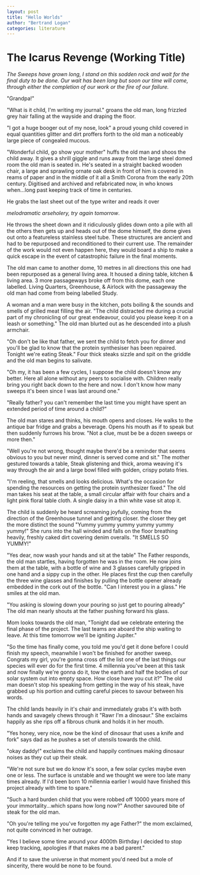 ```yaml
---
layout: post
title: "Hello Worlds"
author: "Bertrand Logan"
categories: literature
---
```


# The Icarus Revenge (Working Title)

*The Sweeps have grown long, I stand on this sodden rock and wait for the final duty to be done. Our wait has been long but soon our time will come, through either the completion of our work or the fire of our failure.*

"Grandpa!"

"What is it child, I'm writing my journal." groans the old man, long frizzled grey hair falling at the wayside and draping the floor.

"I got a huge booger out of my nose, look" a proud young child covered in equal quantities glitter and dirt proffers forth to the old man a noticeably large piece of congealed mucous.

"Wonderful child, go show your mother" huffs the old man and shoos the child away. It gives a shrill giggle and runs away from the large steel domed room the old man is seated in. He's seated in a straight backed wooden chair, a large and sprawling ornate oak desk in front of him is covered in reams of paper and in the middle of it all a Smith Corona from the early 20th century. Digitised and archived and refabricated now, in who knows when...long past keeping track of time in centuries.

He grabs the last sheet out of the type writer and reads it over

*melodramatic arseholery, try again tomorrow*.

He throws the sheet down and it ridiculously glides down onto a pile with all the others then gets up and heads out of the dome himself, the dome gives out onto a featureless stainless steel tube. These structures are ancient and had to be repurposed and reconditioned to their current use. The remainder of the work would not even happen here, they would board a ship to make a quick escape in the event of catastrophic failure in the final moments.

The old man came to another dome, 10 metres in all directions this one had been repurposed as a general living area. It housed a dining table, kitchen & living area. 3 more passageways broke off from this dome, each one labelled. Living Quarters, Greenhouse, & Airlock with the passageway the old man had come from being labelled Study.

A woman and a man were busy in the kitchen, pots boiling & the sounds and smells of grilled meat filling the air. "The child distracted me during a crucial part of my chronicling of our great endeavour, could you please keep it on a leash or something." The old man blurted out as he descended into a plush armchair.

"Oh don't be like that father, we sent the child to fetch you for dinner and you'll be glad to know that the protein synthesiser has been repaired. Tonight we're eating Steak." Four thick steaks sizzle and spit on the griddle and the old man begins to salivate.

"Oh my, it has been a few cycles, I suppose the child doesn't know any better. Here all alone without any peers to socialise with. Children really bring you right back down to the here and now. I don't know how many sweeps it's been since I was last around one."

"Really father? you can't remember the last time you might have spent an extended period of time around a child?"

The old man stares and thinks, his mouth opens and closes. He walks to the antique bar fridge and grabs a beverage. Opens his mouth as if to speak but then suddenly furrows his brow. "Not a clue, must be be a dozen sweeps or more then."

"Well you're not wrong, thought maybe there'd be a reminder that seems obvious to you but never mind, dinner is served come and sit." The mother gestured towards a table, Steak glistening and thick, aroma weaving it's way through the air and a large bowl filled with golden, crispy potato fries.

"I'm reeling, that smells and looks delicious. What's the occasion for spending the resources on getting the protein synthesizer fixed." The old man takes his seat at the table, a small circular affair with four chairs and a light pink floral table cloth. A single daisy in a thin white vase sit atop it.

The child is suddenly be heard screaming joyfully, coming from the direction of the Greenhouse tunnel and getting closer. the closer they get the more distinct the sound "Yummy yummy yummy yummy yummy yummy!" She runs into the hall winded and falls on the floor breathing heavily, freshly caked dirt covering denim overalls. "It SMELLS SO YUMMY!"

"Yes dear, now wash your hands and sit at the table" The Father responds, the old man startles, having forgotten he was in the room. He now joins them at the table, with a bottle of wine and 3 glasses carefully gripped in one hand and a sippy cup in the other. He places first the cup then carefully the three wine glasses and finishes by pulling the bottle opener already embedded in the cork out of the bottle. "Can I interest you in a glass." He smiles at the old man.

"You asking is slowing down your pouring so just get to pouring already" The old man nearly shouts at the father pushing forward his glass.

Mom looks towards the old man, "Tonight dad we celebrate entering the final phase of the project. The last teams are aboard the ship waiting to leave. At this time tomorrow we'll be igniting Jupiter."

"So the time has finally come, you told me you'd get it done before I could finish my speech, meanwhile I won't be finished for another sweep. Congrats my girl, you're gonna cross off the list one of the last things our species will ever do for the first time. 4 millennia you've been at this task and now finally we're gonna do it, tow the earth and half the bodies of our solar system out into empty space. How close have you cut it?" The old man doesn't stop his speaking from getting in the way of his steak, have grabbed up his portion and cutting careful pieces to savour between his words.

The child lands heavily in it's chair and immediately grabs it's with both hands and savagely chews through it "Rawr I'm a dinosaur." She exclaims happily as she rips off a fibrous chunk and holds it in her mouth. 

"Yes honey, very nice, now be the kind of dinosaur that uses a knife and fork" says dad as he pushes a set of utensils towards the child.

"okay daddy!" exclaims the child and happily continues making dinosaur noises as they cut up their steak.

"We're not sure but we do know it's soon, a few solar cycles maybe even one or less. The surface is unstable and we thought we were too late many times already. If I'd been born 10 millennia earlier I would have finished this project already with time to spare."

"Such a hard burden child that you were robbed off 10000 years more of your immortality...which spans how long now?" Another savoured bite of steak for the old man.

"Oh you're telling me you've forgotten my age Father?" the mom exclaimed, not quite convinced in her outrage.  

"Yes I believe some time around your 4000th Birthday I decided to stop keep tracking, apologies if that makes me a bad parent."  

 And if to save the universe in that moment you'd need but a mole of sincerity, there would be none to be found.